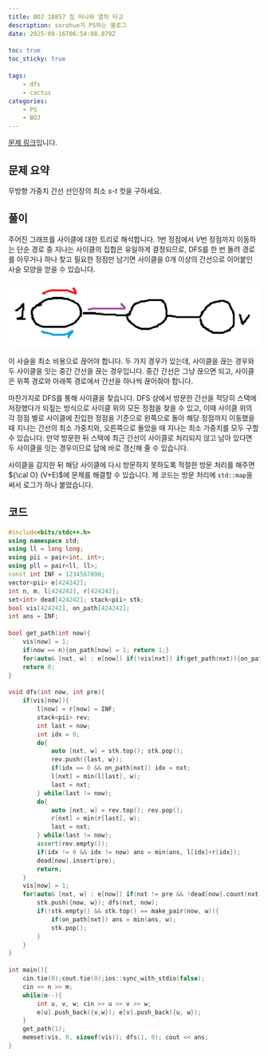 ```yaml
---
title: BOJ 18857 집 떠나와 열차 타고
description: sorohue가 PS하는 블로그
date: 2025-09-16T06:54:08.879Z

toc: true
toc_sticky: true

tags:
    - dfs
    - cactus
categories:
    - PS
    - BOJ
---
```


[문제 링크](https://boj.kr/18857)입니다.

## 문제 요약

무방향 가중치 간선 선인장의 최소 $s$-$t$ 컷을 구하세요.

## 풀이

주어진 그래프를 사이클에 대한 트리로 해석합니다. 1번 정점에서 $V$번 정점까지 이동하는 단순 경로 중 지나는 사이클의 집합은 유일하게 결정되므로, DFS를 한 번 돌려 경로를 아무거나 하나 찾고 필요한 정점만 남기면 사이클을 0개 이상의 간선으로 이어붙인 사슬 모양을 얻을 수 있습니다.

![Chain Graph](/assets/img/2025-09-16-boj-18857/graph.png)

이 사슬을 최소 비용으로 끊어야 합니다. 두 가지 경우가 있는데, 사이클을 끊는 경우와 두 사이클을 잇는 중간 간선을 끊는 경우입니다. 중간 간선은 그냥 끊으면 되고, 사이클은 위쪽 경로와 아래쪽 경로에서 간선을 하나씩 끊어줘야 합니다.

마찬가지로 DFS를 통해 사이클을 찾습니다. DFS 상에서 방문한 간선을 적당히 스택에 저장했다가 되짚는 방식으로 사이클 위의 모든 정점을 찾을 수 있고, 이때 사이클 위의 각 정점 별로 사이클에 진입한 정점을 기준으로 왼쪽으로 돌아 해당 정점까지 이동했을 때 지나는 간선의 최소 가중치와, 오른쪽으로 돌았을 때 지나는 최소 가중치를 모두 구할 수 있습니다. 만약 방문한 뒤 스택에 최근 간선이 사이클로 처리되지 않고 남아 있다면 두 사이클을 잇는 경우이므로 답에 바로 갱신해 줄 수 있습니다.

사이클을 감지한 뒤 해당 사이클에 다시 방문하지 못하도록 적절한 방문 처리를 해주면 ${\cal O} (V+E)$에 문제를 해결할 수 있습니다. 제 코드는 방문 처리에 `std::map`을 써서 로그가 하나 붙었습니다.

## 코드

```cpp
#include<bits/stdc++.h>
using namespace std;
using ll = long long;
using pii = pair<int, int>;
using pll = pair<ll, ll>;
const int INF = 1234567890;
vector<pii> e[424242];
int n, m, l[424242], r[424242];
set<int> dead[424242]; stack<pii> stk;
bool vis[424242], on_path[424242];
int ans = INF;

bool get_path(int now){
    vis[now] = 1;
    if(now == n){on_path[now] = 1; return 1;}
    for(auto& [nxt, w] : e[now]) if(!vis[nxt]) if(get_path(nxt)){on_path[now] = 1; return 1;}
    return 0;
}

void dfs(int now, int pre){
    if(vis[now]){
        l[now] = r[now] = INF;
        stack<pii> rev;
        int last = now;
        int idx = 0;
        do{
            auto [nxt, w] = stk.top(); stk.pop();
            rev.push({last, w});
            if(idx == 0 && on_path[nxt]) idx = nxt;
            l[nxt] = min(l[last], w);
            last = nxt;
        } while(last != now);
        do{
            auto [nxt, w] = rev.top(); rev.pop();
            r[nxt] = min(r[last], w);
            last = nxt;
        } while(last != now);
        assert(rev.empty());
        if(idx != 0 && idx != now) ans = min(ans, l[idx]+r[idx]);
        dead[now].insert(pre);
        return;
    }
    vis[now] = 1;
    for(auto& [nxt, w] : e[now]) if(nxt != pre && !dead[now].count(nxt)){
        stk.push({now, w}); dfs(nxt, now);
        if(!stk.empty() && stk.top() == make_pair(now, w)){
            if(on_path[nxt]) ans = min(ans, w);
            stk.pop();
        }
    }
}

int main(){
    cin.tie(0);cout.tie(0);ios::sync_with_stdio(false);
    cin >> n >> m;
    while(m--){
        int u, v, w; cin >> u >> v >> w;
        e[u].push_back({v,w}); e[v].push_back({u, w});
    }
    get_path(1);
    memset(vis, 0, sizeof(vis)); dfs(1, 0); cout << ans;
}
```
